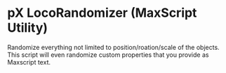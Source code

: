 # pX LocoRandomizer (MaxScript Utility)

Randomize everything not limited to position/roation/scale of the objects. This script will even randomize custom properties that you provide as Maxscript text.